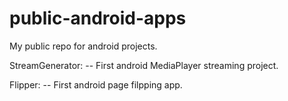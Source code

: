 public-android-apps
===================

My public repo for android projects.

StreamGenerator:
-- First android MediaPlayer streaming project.

Flipper:
-- First android page filpping app.
